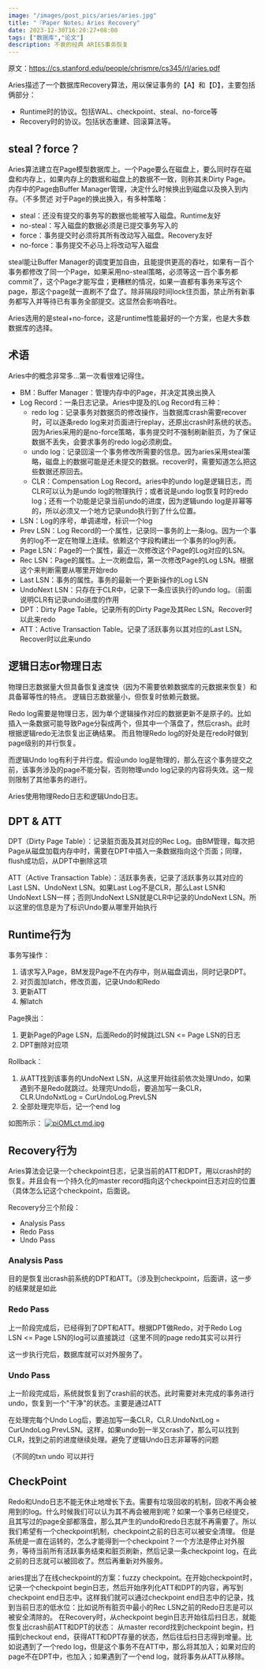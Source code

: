 ```yaml
---
image: "/images/post_pics/aries/aries.jpg"
title: "『Paper Notes』Aries Recovery"
date: 2023-12-30T16:20:27+08:00
tags: ["数据库","论文"]
description: 不衰的经典 ARIES事务恢复
---
```


原文：https://cs.stanford.edu/people/chrismre/cs345/rl/aries.pdf

Aries描述了一个数据库Recovery算法，用以保证事务的【A】和【D】，主要包括俩部分：
- Runtime时的协议。包括WAL、checkpoint、steal、no-force等
- Recovery时的协议。包括状态重建、回滚算法等。

## steal？force？
Aries算法建立在Page模型数据库上。一个Page要么在磁盘上，要么同时存在磁盘和内存上，如果内存上的数据和磁盘上的数据不一致，则称其未Dirty Page。
内存中的Page由Buffer Manager管理，决定什么时候换出到磁盘以及换入到内存。（不多赘述
对于Page的换出换入，有多种策略：
- steal：还没有提交的事务写的数据也能被写入磁盘。Runtime友好
- no-steal：写入磁盘的数据必须是已提交事务写入的
- force：事务提交时必须将其所有改动写入磁盘。Recovery友好
- no-force：事务提交不必马上将改动写入磁盘

steal能让Buffer Manager的调度更加自由，且能提供更高的吞吐，如果有一百个事务都修改了同一个Page，如果采用no-steal策略，必须等这一百个事务都commit了，这个Page才能写盘；更糟糕的情况，如果一直都有事务来写这个page，那这个page就一直刷不了盘了。除非隔段时间lock住页面，禁止所有新事务都写入并等待已有事务全部提交。这显然会影响吞吐。

Aries选用的是steal+no-force，这是runtime性能最好的一个方案，也是大多数数据库的选择。



## 术语
Aries中的概念非常多...第一次看很难记得住。

- BM：Buffer Manager：管理内存中的Page，并决定其换出换入
- Log Record：一条日志记录。Aries中提及的Log Record有三种：
    - redo log：记录事务对数据页的修改操作，当数据库crash需要recover时，可以逐条redo log来对页面进行replay，还原出crash时系统的状态。因为Aries采用的是no-force策略，事务提交时不强制刷新脏页，为了保证数据不丢失，会要求事务的redo log必须刷盘。
    - undo log：记录回滚一个事务修改所需要的信息。因为aries采用steal策略，磁盘上的数据可能是还未提交的数据。recover时，需要知道怎么把这些数据还原回去。
    - CLR：Compensation Log Record。aries中的undo log是逻辑日志，而CLR可以认为是undo log的物理执行；或者说是undo log恢复时的redo log；还有一个功能是记录当前undo的进度，因为逻辑undo log是非幂等的，所以必须又一个地方记录undo执行到了什么位置。
- LSN：Log的序号，单调递增，标识一个log
- Prev LSN：Log Record的一个属性，记录同一事务的上一条log。因为一个事务的log不一定在物理上连续。依赖这个字段构建出一个事务的log列表。
- Page LSN：Page的一个属性，最近一次修改这个Page的Log对应的LSN。
- Rec LSN：Page的属性。上一次刷盘后，第一次修改Page的Log LSN。根据这个来判断需要从哪里开始redo
- Last LSN：事务的属性。事务的最新一个更新操作的Log LSN
- UndoNext LSN：只存在于CLR中，记录下一条应该执行的undo log。（前面说明CLR有记录undo进度的作用
- DPT：Dirty Page Table。记录所有的Dirty Page及其Rec LSN。Recover时以此来redo
- ATT：Active Transaction Table。记录了活跃事务以其对应的Last LSN。Recover时以此来undo

## 逻辑日志or物理日志
物理日志数据量大但具备恢复速度快（因为不需要依赖数据库的元数据来恢复）和具备幂等性的特点。
逻辑日志数据量小，但恢复时依赖元数据。

Redo log需要是物理日志，因为单个逻辑操作对应的数据更新不是原子的。比如插入一条数据可能导致Page分裂成两个，但其中一个落盘了，然后crash。此时根据逻辑redo无法恢复出正确结果。
而且物理Redo log的好处是在redo时做到page级别的并行恢复。

而逻辑Undo log有利于并行度。假设undo log是物理的，那么在这个事务提交之前，该事务涉及的page不能分裂，否则物理undo log记录的内容将失效。这一规则限制了其他事务的进行。

Aries使用物理Redo日志和逻辑Undo日志。

## DPT & ATT
DPT（Dirty Page Table）：记录脏页面及其对应的Rec Log。由BM管理，每次把Page从磁盘加载内存中时，需要在DPT中插入一条数据指向这个页面；同理，flush成功后，从DPT中删除这项

ATT（Active Transaction Table）：活跃事务表，记录了活跃事务以其对应的Last LSN、UndoNext LSN。如果Last Log不是CLR，那么Last LSN和UndoNext LSN一样；否则UndoNext LSN就是CLR中记录的UndoNext LSN。所以这里的信息是为了标识Undo要从哪里开始执行


## Runtime行为
事务写操作：
1. 请求写入Page，BM发现Page不在内存中，则从磁盘调出，同时记录DPT。
2. 对页面加latch，修改页面，记录Undo和Redo
3. 更新ATT
4. 解latch

Page换出：
1. 更新Page的Page LSN，后面Redo的时候跳过LSN <= Page LSN的日志
2. DPT删除对应项

Rollback：
1. 从ATT找到该事务的UndoNext LSN，从这里开始往前依次处理Undo，如果遇到不是Redo就跳过。处理完Undo后，要追加写一条CLR，CLR.UndoNxtLog = CurUndoLog.PrevLSN
2. 全部处理完毕后，记一个end log

如图所示：
[![piOMLct.md.jpg](https://s11.ax1x.com/2023/12/30/piOMLct.md.jpg)](https://imgse.com/i/piOMLct)

## Recovery行为
Aries算法会记录一个checkpoint日志，记录当前的ATT和DPT，用以crash时的恢复。并且会有一个持久化的master record指向这个checkpoint日志对应的位置（具体怎么记这个checkpoint，后面说。

Recovery分三个阶段：
- Analysis Pass
- Redo Pass
- Undo Pass

### Analysis Pass
目的是恢复出crash前系统的DPT和ATT。（涉及到checkpoint，后面讲，这一步的结果就是如此

### Redo Pass
上一阶段完成后，已经得到了DPT和ATT。根据DPT做Redo，对于Redo Log LSN <= Page LSN的log可以直接跳过（这里不同的page redo其实可以并行

这一步执行完后，数据库就可以对外服务了。

### Undo Pass
上一阶段完成后，系统就恢复到了crash前的状态。此时需要对未完成的事务进行undo，恢复到一个"干净"的状态。主要是通过ATT

在处理完每个Undo Log后，要追加写一条CLR，CLR.UndoNxtLog = CurUndoLog.PrevLSN。这样，如果undo到一半又crash了，那么可以找到CLR，找到之前的进度继续处理。避免了逻辑Undo日志非幂等的问题

（不同的txn undo 可以并行

## CheckPoint
Redo和Undo日志不能无休止地增长下去。需要有垃圾回收的机制，回收不再会被用到的log。什么时候我们可以认为其不再会被用到呢？如果一个事务已经提交，且其写过的page全部都落盘，那么其产生的undo和redo日志就不再需要了。所以我们希望有一个checkpoint机制，checkpoint之前的日志可以被安全清理。
但是系统是一直在运转的，怎么才能得到一个checkpoint？一个方法是停止对外服务，等待当前所有活跃事务结束和脏页刷新，然后记录一条checkpoint log，在此之前的日志就可以被回收了。然后再重新对外服务。

aries提出了在线checkpoint的方案：fuzzy checkpoint。在开始checkpoint时，记录一个checkpoint begin日志，然后开始序列化ATT和DPT的内容，再写到checkpoint end日志中。这样我们就可以通过checkpoint end日志中的记录，找到当前日志的低水位：比如说所有脏页中最小的Rec LSN之前的Redo日志是可以被安全清除的。
在Recovery时，从checkpoint begin日志开始往后扫日志，就能恢复出crash前ATT和DPT的状态：
从master record找到checkpoint begin，扫描到checkout end，获得ATT和DPT存量的状态，然后往后扫日志得到增量。比如说遇到了一个redo log，但是这个事务不在ATT中，那么将其加入；如果对应的page不在DPT中，也加入；如果遇到了一个end log，就将事务从ATT从移除。


